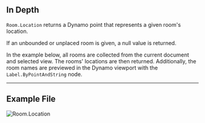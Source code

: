 ## In Depth
`Room.Location` returns a Dynamo point that represents a given room's location.

If an unbounded or unplaced room is given, a null value is returned.

In the example below, all rooms are collected from the current document and selected view. The rooms' locations are then returned. Additionally, the room names are previewed in the Dynamo viewport with the `Label.ByPointAndString` node.

___
## Example File

![Room.Location](./Revit.Elements.Room.Location_img.jpg)
